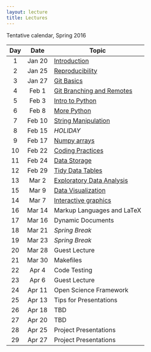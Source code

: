 ```yaml
---
layout: lecture
title: Lectures
---
```


Tentative calendar, Spring 2016

<table>
  <thead>
    <tr>
      <th>Day</th>
      <th>Date</th>
      <th>Topic</th>
    </tr>
  </thead>
  <tbody>
    <tr>
      <td align="center">1</td>
      <td align="center">Jan 20</td>
      <td><a href="introduction">Introduction</a></td>
    </tr>
    <tr>
      <td align="center">2</td>
      <td align="center">Jan 25</td>
      <td><a href="reproducibility">Reproducibility</a></td>
    </tr>
    <tr>
      <td align="center">3</td>
      <td align="center">Jan 27</td>
      <td><a href="git-basics">Git Basics</a></td>
    </tr>
    <tr>
      <td align="center">4</td>
      <td align="center">Feb 1</td>
      <td><a href="git-branching">Git Branching and Remotes</a></td>
    </tr>
    <tr>
      <td align="center">5</td>
      <td align="center">Feb 3</td>
      <td><a href="python-basics">Intro to Python</a></td>
    </tr>
    <tr>
      <td align="center">6</td>
      <td align="center">Feb 8</td>
      <td><a href="python-more">More Python</a></td>
    </tr>
    <tr>
      <td align="center">7</td>
      <td align="center">Feb 10</td>
      <td><a href="strings">String Manipulation</a></td>
    </tr>
    <tr>
      <td align="center">8</td>
      <td align="center">Feb 15</td>
      <td><em>HOLIDAY</em></td>
    </tr>
    <tr>
      <td align="center">9</td>
      <td align="center">Feb 17</td>
      <td><a href="numpy">Numpy arrays</a></td>
    </tr>
    <tr>
      <td align="center">10</td>
      <td align="center">Feb 22</td>
      <td><a href="data-structures">Coding Practices</a></td>
    </tr>
    <tr>
      <td align="center">11</td>
      <td align="center">Feb 24</td>
      <td><a href="tidy-data">Data Storage</a></td>
    </tr>
    <tr>
      <td align="center">12</td>
      <td align="center">Feb 29</td>
      <td><a href="base-graphics">Tidy Data Tables</a></td>
    </tr>
    <tr>
      <td align="center">13</td>
      <td align="center">Mar 2</td>
      <td><a href="colors">Exploratory Data Analysis</a></td>
    </tr>
    <tr>
      <td align="center">15</td>
      <td align="center">Mar 9</td>
      <td><a href="ggplot2">Data Visualization</a></td>
    </tr>
    <tr>
      <td align="center">14</td>
      <td align="center">Mar 7</td>
      <td><a href="shiny">Interactive graphics</a></td>
    </tr>
    <tr>
      <td align="center">16</td>
      <td align="center">Mar 14</td>
      <td>Markup Languages and LaTeX</td>
    </tr>
    <tr>
      <td align="center">17</td>
      <td align="center">Mar 16</td>
      <td>Dynamic Documents</td>
    </tr>
    <tr>
      <td align="center">18</td>
      <td align="center">Mar 21</td>
      <td><em>Spring Break</em></td>
    </tr>
    <tr>
      <td align="center">19</td>
      <td align="center">Mar 23</td>
      <td><em>Spring Break</em></td>
    </tr>
    <tr>
      <td align="center">20</td>
      <td align="center">Mar 28</td>
      <td>Guest Lecture</td>
    </tr>
    <tr>
      <td align="center">21</td>
      <td align="center">Mar 30</td>
      <td>Makefiles</td>
    </tr>
    <tr>
      <td align="center">22</td>
      <td align="center">Apr 4</td>
      <td>Code Testing</td>
    </tr>
    <tr>
      <td align="center">23</td>
      <td align="center">Apr 6</td>
      <td>Guest Lecture</td>
    </tr>
    <tr>
      <td align="center">24</td>
      <td align="center">Apr 11</td>
      <td>Open Science Framework</td>
    </tr>
    <tr>
      <td align="center">25</td>
      <td align="center">Apr 13</td>
      <td>Tips for Presentations</td>
    </tr>
    <tr>
      <td align="center">26</td>
      <td align="center">Apr 18</td>
      <td>TBD</td>
    </tr>
    <tr>
      <td align="center">27</td>
      <td align="center">Apr 20</td>
      <td>TBD</td>
    </tr>
    <tr>
      <td align="center">28</td>
      <td align="center">Apr 25</td>
      <td>Project Presentations</td>
    </tr>
    <tr>
      <td align="center">29</td>
      <td align="center">Apr 27</td>
      <td>Project Presentations</td>
    </tr>
  </tbody>
</table>

